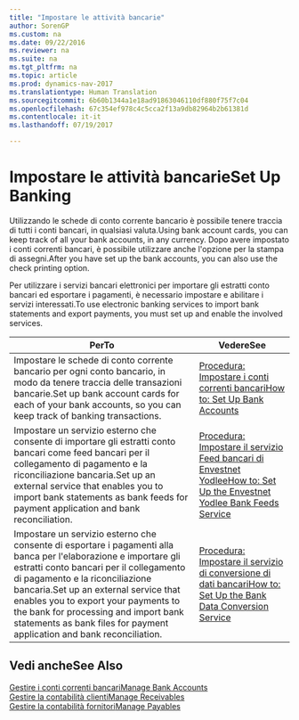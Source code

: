```yaml
---
title: "Impostare le attività bancarie"
author: SorenGP
ms.custom: na
ms.date: 09/22/2016
ms.reviewer: na
ms.suite: na
ms.tgt_pltfrm: na
ms.topic: article
ms.prod: dynamics-nav-2017
ms.translationtype: Human Translation
ms.sourcegitcommit: 6b60b1344a1e18ad91863046110df880f75f7c04
ms.openlocfilehash: 67c354ef978c4c5cca2f13a9db82964b2b61381d
ms.contentlocale: it-it
ms.lasthandoff: 07/19/2017

---
```


# <a name="set-up-banking"></a><span data-ttu-id="99c80-102">Impostare le attività bancarie</span><span class="sxs-lookup"><span data-stu-id="99c80-102">Set Up Banking</span></span>

<span data-ttu-id="99c80-103">Utilizzando le schede di conto corrente bancario è possibile tenere traccia di tutti i conti bancari, in qualsiasi valuta.</span><span class="sxs-lookup"><span data-stu-id="99c80-103">Using bank account cards, you can keep track of all your bank accounts, in any currency.</span></span> <span data-ttu-id="99c80-104">Dopo avere impostato i conti correnti bancari, è possibile utilizzare anche l'opzione per la stampa di assegni.</span><span class="sxs-lookup"><span data-stu-id="99c80-104">After you have set up the bank accounts, you can also use the check printing option.</span></span>

<span data-ttu-id="99c80-105">Per utilizzare i servizi bancari elettronici per importare gli estratti conto bancari ed esportare i pagamenti, è necessario impostare e abilitare i servizi interessati.</span><span class="sxs-lookup"><span data-stu-id="99c80-105">To use electronic banking services to import bank statements and  export payments, you must set up and enable the involved services.</span></span>

|<span data-ttu-id="99c80-106">Per</span><span class="sxs-lookup"><span data-stu-id="99c80-106">To</span></span> |<span data-ttu-id="99c80-107">Vedere</span><span class="sxs-lookup"><span data-stu-id="99c80-107">See</span></span> |
|---|----|
|<span data-ttu-id="99c80-108">Impostare le schede di conto corrente bancario per ogni conto bancario, in modo da tenere traccia delle transazioni bancarie.</span><span class="sxs-lookup"><span data-stu-id="99c80-108">Set up bank account cards for each of your bank accounts, so you can keep track of banking transactions.</span></span>|[<span data-ttu-id="99c80-109">Procedura: Impostare i conti correnti bancari</span><span class="sxs-lookup"><span data-stu-id="99c80-109">How to: Set Up Bank Accounts</span></span>](bank-how-setup-bank-accounts.md)|
|<span data-ttu-id="99c80-110">Impostare un servizio esterno che consente di importare gli estratti conto bancari come feed bancari per il collegamento di pagamento e la riconciliazione bancaria.</span><span class="sxs-lookup"><span data-stu-id="99c80-110">Set up an external service that enables you to import bank statements as bank feeds for payment application and bank reconciliation.</span></span>|[<span data-ttu-id="99c80-111">Procedura: Impostare il servizio Feed bancari di Envestnet Yodlee</span><span class="sxs-lookup"><span data-stu-id="99c80-111">How to: Set Up the Envestnet Yodlee Bank Feeds Service</span></span>](bank-how-setup-bank-statement-service.md)|
|<span data-ttu-id="99c80-112">Impostare un servizio esterno che consente di esportare i pagamenti alla banca per l'elaborazione e importare gli estratti conto bancari per il collegamento di pagamento e la riconciliazione bancaria.</span><span class="sxs-lookup"><span data-stu-id="99c80-112">Set up an external service that enables you to export your payments to the bank for processing  and import bank statements as bank files for payment application and bank reconciliation.</span></span>|[<span data-ttu-id="99c80-113">Procedura: Impostare il servizio di conversione di dati bancari</span><span class="sxs-lookup"><span data-stu-id="99c80-113">How to: Set Up the Bank Data Conversion Service</span></span>](bank-how-setup-bank-data-conversion-service.md)|

## <a name="see-also"></a><span data-ttu-id="99c80-114">Vedi anche</span><span class="sxs-lookup"><span data-stu-id="99c80-114">See Also</span></span>
[<span data-ttu-id="99c80-115">Gestire i conti correnti bancari</span><span class="sxs-lookup"><span data-stu-id="99c80-115">Manage Bank Accounts</span></span>](bank-manage-bank-accounts.md)  
[<span data-ttu-id="99c80-116">Gestire la contabilità clienti</span><span class="sxs-lookup"><span data-stu-id="99c80-116">Manage Receivables</span></span>](receivables-manage-receivables.md)  
[<span data-ttu-id="99c80-117">Gestire la contabilità fornitori</span><span class="sxs-lookup"><span data-stu-id="99c80-117">Manage Payables</span></span>](payables-manage-payables.md)

